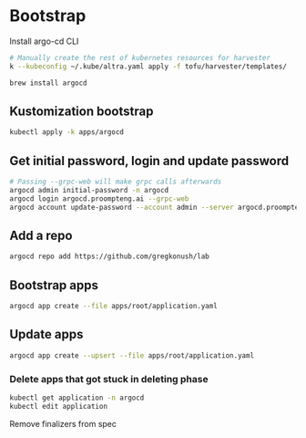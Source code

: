 # Bootstrap

Install argo-cd CLI

```bash
# Manually create the rest of kubernetes resources for harvester
k --kubeconfig ~/.kube/altra.yaml apply -f tofu/harvester/templates/
```

```bash
brew install argocd
```

## Kustomization bootstrap

```bash
kubectl apply -k apps/argocd
```

## Get initial password, login and update password

```bash
# Passing --grpc-web will make grpc calls afterwards
argocd admin initial-password -n argocd
argocd login argocd.proompteng.ai --grpc-web
argocd account update-password --account admin --server argocd.proompteng.ai
```

## Add a repo

```bash
argocd repo add https://github.com/gregkonush/lab
```

## Bootstrap apps

```bash
argocd app create --file apps/root/application.yaml
```

## Update apps

```bash
argocd app create --upsert --file apps/root/application.yaml
```

### Delete apps that got stuck in deleting phase

```bash
kubectl get application -n argocd
kubectl edit application
```

Remove finalizers from spec

